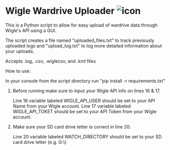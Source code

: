 # Wigle Wardrive Uploader ![icon](https://github.com/user-attachments/assets/7c1f720b-185c-4602-9b19-adf15737724f)

This is a Python script to allow for easy upload of wardrive data through Wigle's API using a GUI.

The script creates a file named "uploaded_files.txt" to track previously uploaded logs and "upload_log.txt" to log more detailed information about your uploads.

Accepts .log, .csv, .wiglecsv, and .kml files

How to use:

In your console from the script directory run "pip install -r requirements.txt"

1. Before running make sure to input your Wigle API info on lines 16 & 17.
   
   Line 16 variable labeled WIGLE_API_USER should be set to your API Name from your Wigle account.
   Line 17 variable labeled WIGLE_API_TOKET should be set to your API Token from your Wigle account.

2. Make sure your SD card drive letter is correct in line 20.
   
   Line 20 variable labeled WATCH_DIRECTORY should be set to your SD card drive letter (e.g. G:\\)


